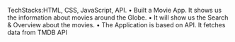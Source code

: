 TechStacks:HTML, CSS, JavaScript, API. • Built a Movie App. It shows us the information
about movies around the Globe.
• It will show us the Search & Overview about the
movies.
• The Application is based on API. It fetches data
from TMDB API
